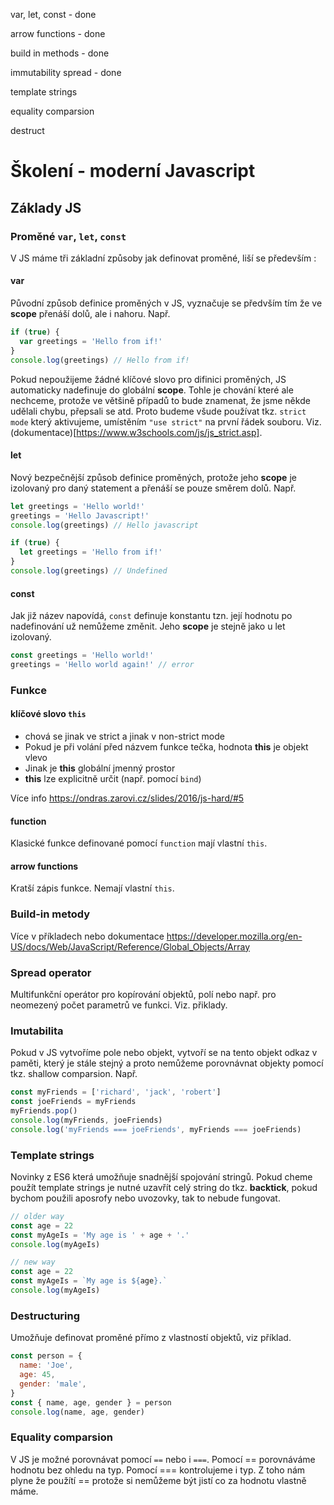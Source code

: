 var, let, const - done

arrow functions - done

build in methods - done

immutability spread - done

template strings

equality comparsion

destruct

# Školení - moderní Javascript

## Základy JS

### Proměné `var`, `let`, `const`

V JS máme tři základní způsoby jak definovat proměné, liší se především :

#### var

Původní způsob definice proměných v JS, vyznačuje se předvším tím že ve
**scope** přenáší dolů, ale i nahoru. Např.

```js
if (true) {
  var greetings = 'Hello from if!'
}
console.log(greetings) // Hello from if!
```

Pokud nepoužijeme žádné klíčové slovo pro difinici proměných, JS automaticky
nadefinuje do globální **scope**. Tohle je chování které ale nechceme, protože
ve většině případů to bude znamenat, že jsme někde udělali chybu, přepsali se
atd. Proto budeme všude používat tkz. `strict mode` který aktivujeme, umístěním
`"use strict"` na první řádek souboru. Viz.
(dokumentace)[https://www.w3schools.com/js/js_strict.asp].

#### let

Nový bezpečnější způsob definice proměných, protože jeho **scope** je izolovaný
pro daný statement a přenáší se pouze směrem dolů. Např.

```js
let greetings = 'Hello world!'
greetings = 'Hello Javascript!'
console.log(greetings) // Hello javascript
```

```js
if (true) {
  let greetings = 'Hello from if!'
}
console.log(greetings) // Undefined
```

#### const

Jak již název napovídá, `const` definuje konstantu tzn. její hodnotu po
nadefinování už nemůžeme změnit. Jeho **scope** je stejně jako u let izolovaný.

```js
const greetings = 'Hello world!'
greetings = 'Hello world again!' // error
```

### Funkce

#### klíčové slovo `this`

* chová se jinak ve strict a jinak v non-strict mode
* Pokud je při volání před názvem funkce tečka, hodnota **this** je objekt vlevo
* Jinak je **this** globální jmenný prostor
* **this** lze explicitně určit (např. pomocí `bind`)

Více info https://ondras.zarovi.cz/slides/2016/js-hard/#5

#### function

Klasické funkce definované pomocí `function` mají vlastní `this`.

#### arrow functions

Kratší zápis funkce. Nemají vlastní `this`.

### Build-in metody

Více v příkladech nebo dokumentace
https://developer.mozilla.org/en-US/docs/Web/JavaScript/Reference/Global_Objects/Array

### Spread operator

Multifunkční operátor pro kopírování objektů, polí nebo např. pro neomezený
počet parametrů ve funkci. Viz. přiklady.

### Imutabilita

Pokud v JS vytvoříme pole nebo objekt, vytvoří se na tento objekt odkaz v
paměti, který je stále stejný a proto nemůžeme porovnávnat objekty pomocí tkz.
shallow comparsion. Např.

```js
const myFriends = ['richard', 'jack', 'robert']
const joeFriends = myFriends
myFriends.pop()
console.log(myFriends, joeFriends)
console.log('myFriends === joeFriends', myFriends === joeFriends)
```

### Template strings

Novinky z ES6 která umožňuje snadnější spojování stringů. Pokud cheme použít
template strings je nutné uzavřít celý string do tkz. **backtick**, pokud bychom
použili aposrofy nebo uvozovky, tak to nebude fungovat.

```js
// older way
const age = 22
const myAgeIs = 'My age is ' + age + '.'
console.log(myAgeIs)

// new way
const age = 22
const myAgeIs = `My age is ${age}.`
console.log(myAgeIs)
```

### Destructuring

Umožňuje definovat proměné přímo z vlastností objektů, viz příklad.

```js
const person = {
  name: 'Joe',
  age: 45,
  gender: 'male',
}
const { name, age, gender } = person
console.log(name, age, gender)
```

### Equality comparsion

V JS je možné porovnávat pomocí `==` nebo i `===`. Pomocí == porovnáváme hodnotu
bez ohledu na typ. Pomocí === kontrolujeme i typ. Z toho nám plyne že použítí ==
protože si nemůžeme být jistí co za hodnotu vlastně máme.
